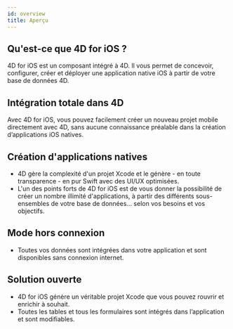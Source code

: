```yaml
---
id: overview
title: Aperçu
---
```


## Qu'est-ce que 4D for iOS ?

4D for iOS est un composant intégré à 4D. Il vous permet de concevoir, configurer, créer et déployer une application native iOS à partir de votre base de données 4D.

## Intégration totale dans 4D

Avec 4D for iOS, vous pouvez facilement créer un nouveau projet mobile directement avec 4D, sans aucune connaissance préalable dans la création d’applications iOS natives.

## Création d'applications natives

* 4D gère la complexité d'un projet Xcode et le génère - en toute transparence - en pur Swift avec des UI/UX optimisées.
* L'un des points forts de 4D for iOS est de vous donner la possibilité de créer un nombre illimité d'applications, à partir des différents sous-ensembles de votre base de données... selon vos besoins et vos objectifs.

## Mode hors connexion

* Toutes vos données sont intégrées dans votre application et sont disponibles sans connexion internet.

## Solution ouverte

* 4D for iOS génère un véritable projet Xcode que vous pouvez rouvrir et enrichir à souhait.
* Toutes les tables et tous les formulaires sont intégrés dans l’application et sont modifiables.